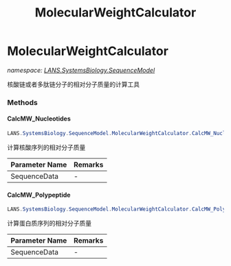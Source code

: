 ﻿---
title: MolecularWeightCalculator
---

# MolecularWeightCalculator
_namespace: [LANS.SystemsBiology.SequenceModel](N-LANS.SystemsBiology.SequenceModel.html)_

核酸链或者多肽链分子的相对分子质量的计算工具



### Methods

#### CalcMW_Nucleotides
```csharp
LANS.SystemsBiology.SequenceModel.MolecularWeightCalculator.CalcMW_Nucleotides(LANS.SystemsBiology.SequenceModel.ISequenceModel)
```
计算核酸序列的相对分子质量

|Parameter Name|Remarks|
|--------------|-------|
|SequenceData|-|


#### CalcMW_Polypeptide
```csharp
LANS.SystemsBiology.SequenceModel.MolecularWeightCalculator.CalcMW_Polypeptide(LANS.SystemsBiology.SequenceModel.ISequenceModel)
```
计算蛋白质序列的相对分子质量

|Parameter Name|Remarks|
|--------------|-------|
|SequenceData|-|



